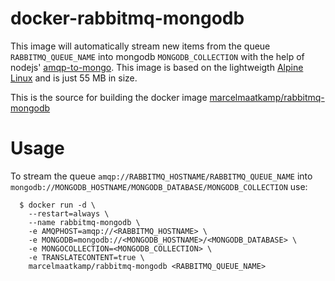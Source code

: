 # docker-rabbitmq-mongodb

This image will automatically stream new items from the queue `RABBITMQ_QUEUE_NAME` into mongodb `MONGODB_COLLECTION` with the help of nodejs' [amqp-to-mongo](https://www.npmjs.com/package/amqp-to-mongo). This image is based on the lightweigth [Alpine Linux](https://www.alpinelinux.org/) and is just 55 MB in size.

This is the source for building the docker image [marcelmaatkamp/rabbitmq-mongodb](https://registry.hub.docker.com/u/marcelmaatkamp/rabbitmq-mongodb)

# Usage

To stream the queue `amqp://RABBITMQ_HOSTNAME/RABBITMQ_QUEUE_NAME` into `mongodb://MONGODB_HOSTNAME/MONGODB_DATABASE/MONGODB_COLLECTION` use:
```
  $ docker run -d \
    --restart=always \
    --name rabbitmq-mongodb \
    -e AMQPHOST=amqp://<RABBITMQ_HOSTNAME> \
    -e MONGODB=mongodb://<MONGODB_HOSTNAME>/<MONGODB_DATABASE> \
    -e MONGOCOLLECTION=<MONGODB_COLLECTION> \
    -e TRANSLATECONTENT=true \
    marcelmaatkamp/rabbitmq-mongodb <RABBITMQ_QUEUE_NAME>
```
